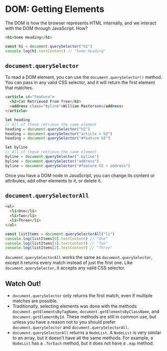 # DOM: Getting Elements

The DOM is how the browser represents HTML internally, and we interact with the DOM through JavaScript. How?

```html
<h1>Some Heading</h1>
```

```js
const h1 = document.querySelector("h1")
console.log(h1.textContent) // "Some Heading"
```

## `document.querySelector`

To read a DOM element, you can use the `document.querySelector()` method. You can pass in any valid CSS selector, and it will return the first element that matches.

```html
<article id="feature">
  <h2>Cat Retrieved From Tree</h2>
  <address class="byline">William Masterson</address>
</article>
```

```js
let heading
// All of these retrieve the same element
heading = document.querySelector("h2")
heading = document.querySelector("article > h2")
heading = document.querySelector("#feature h2")

let byline
// All of these retrieve the same element
byline = document.querySelector(".byline")
byline = document.querySelector("address")
byline = document.querySelector("#feature h2 + address")
```

Once you have a DOM node in JavaScript, you can change its content or attributes, add other elements to it, or delete it.

## `document.querySelectorAll`

```html
<ul>
  <li>One</li>
  <li>Two</li>
  <li>Three</li>
</ul>
```

```js
const listItems = document.querySelectorAll("li")
console.log(listItems[0].textContent) // "One"
console.log(listItems[1].textContent) // "Two"
console.log(listItems[2].textContent) // "Three"
```

`document.querySelectorAll` works the same as `document.querySelector`, except it returns every match instead of just the first one. Like `document.querySelector`, it accepts any valid CSS selector.

## Watch Out!

* `document.querySelector` only returns the first match, even if multiple matches are possible.
* Traditionally, selecting elements was done with the methods `document.getElementsByTagName`, `document.getElementsByClassName`, and `document.getElementById`. These methods are still in common use, but unless you have a reason not to you should prefer `document.querySelector` and `document.querySelectorAll`.
* `document.querySelectorAll` returns a `NodeList`. A `NodeList` is very similar to an array, but it doesn't have all the same methods. For example, a `NodeList` has a `.forEach` method, but it does not have a `.map` method.
